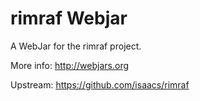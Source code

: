 rimraf Webjar
===============

A WebJar for the rimraf project.

More info: http://webjars.org

Upstream: https://github.com/isaacs/rimraf
